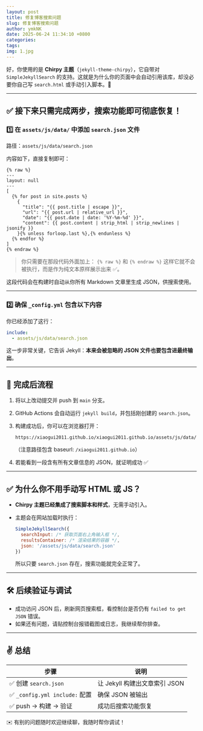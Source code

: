 ```yaml
---
layout: post
title: 修复博客搜索问题
slug: 修复博客搜索问题
author: ymkNK
date: 2025-06-24 11:34:10 +0800
categories: 
tags: 
img: 1.jpg
---
```



好，你使用的是 **Chirpy 主题**（`jekyll-theme-chirpy`），它自带对 `SimpleJekyllSearch` 的支持。这就是为什么你的页面中会自动引用该库，却没必要你自己写 `search.html` 或手动引入脚本。🎉

---

## ✅ 接下来只需完成两步，搜索功能即可彻底恢复！

### 1️⃣ 在 `assets/js/data/` 中添加 `search.json` 文件

路径：`assets/js/data/search.json`

内容如下，直接复制即可：
```liquid
{% raw %}
---
layout: null
---
[
  {% for post in site.posts %}
    {
      "title": "{{ post.title | escape }}",
      "url": "{{ post.url | relative_url }}",
      "date": "{{ post.date | date: '%Y-%m-%d' }}",
      "content": {{ post.content | strip_html | strip_newlines | jsonify }}
    }{% unless forloop.last %},{% endunless %}
  {% endfor %}
]
{% endraw %}
```

> 你只需要在那段代码外面加上： `{% raw %}` 和 `{% endraw %}` 这样它就不会被执行，而是作为纯文本原样展示出来 ✅。

这段代码会在构建时自动从你所有 Markdown 文章里生成 JSON，供搜索使用。

---

### 2️⃣ 确保 `_config.yml` 包含以下内容

你已经添加了这行：

```yaml
include:
  - assets/js/data/search.json
```

这一步非常关键，它告诉 Jekyll：**本来会被忽略的 JSON 文件也要包含进最终输出**。

---

## 🔁 完成后流程

1. 将以上改动提交并 push 到 `main` 分支。
2. GitHub Actions 会自动运行 `jekyll build`，并包括刚创建的 `search.json`。
3. 构建成功后，你可以在浏览器打开：

   ```
   https://xiaogui2011.github.io/xiaogui2011.github.io/assets/js/data/search.json
   ```

   （注意路径包含 baseurl: `/xiaogui2011.github.io`）
4. 若能看到一段含有所有文章信息的 JSON，就证明成功 ✅

---

## ✅ 为什么你不用手动写 HTML 或 JS？

* **Chirpy 主题已经集成了搜索脚本和样式**，无需手动引入。
* 主题会在网站加载时执行：

  ```js
  SimpleJekyllSearch({
    searchInput: /* 获取页面右上角输入框 */,
    resultsContainer: /* 渲染结果的容器 */,
    json: '/assets/js/data/search.json'
  })
  ```

  所以只要 `search.json` 存在，搜索功能就完全正常了。

---

## 🛠️ 后续验证与调试

* 成功访问 JSON 后，刷新网页搜索框，看控制台是否仍有 `failed to get JSON` 错误。
* 如果还有问题，请贴控制台报错截图或日志，我继续帮你排查。

---

## ✌️ 总结

| 步骤                          | 说明                    |
| --------------------------- | --------------------- |
| ✅ 创建 `search.json`          | 让 Jekyll 构建出文章索引 JSON |
| ✅ `_config.yml include:` 配置 | 确保 JSON 被输出           |
| ✅ push → 构建 → 验证            | 成功后搜索功能恢复             |

✉️ 有别的问题随时欢迎继续聊，我随时帮你调试！
